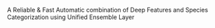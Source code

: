 A Reliable & Fast Automatic combination of Deep Features and Species Categorization using Unified Ensemble Layer
